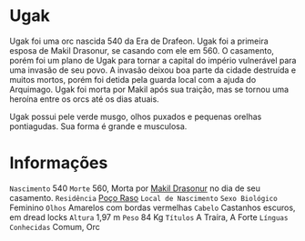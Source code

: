 <!-- TITLE: Ugak -->
<!-- SUBTITLE: Visão geral sobre Ugak -->

# Ugak
Ugak foi uma orc nascida 540 da Era de Drafeon. Ugak foi a primeira esposa de Makil Drasonur, se casando com ele em 560. O casamento, porém foi um plano de Ugak para tornar a capital do império vulnerável para uma invasão de seu povo. A invasão deixou boa parte da cidade destruída e muitos mortos, porém foi detida pela guarda local com a ajuda do Arquimago. Ugak foi morta por Makil após sua traição, mas se tornou uma heroína entre os orcs até os dias atuais.

Ugak possui pele verde musgo, olhos puxados e pequenas orelhas pontiagudas. Sua forma é grande e musculosa.

# Informações
`Nascimento` 540
`Morte` 560, Morta por [Makil Drasonur](http://localhost/individuos/makil-drasonur#makil-drasonur) no dia de seu casamento.
`Residência` [Poço Raso](http://localhost/lugares/plano-material/drafeon/sudeste-de-drafeon/poco-raso-vilarejo#poco-raso)
`Local de Nascimento` 
`Sexo Biológico` Feminino
`Olhos` Amarelos com bordas vermelhas 
`Cabelo` Castanhos escuros, em dread locks
`Altura` 1,97 m
`Peso` 84 Kg
`Títulos` A Traíra, A Forte
`Línguas Conhecidas` Comum, Orc

